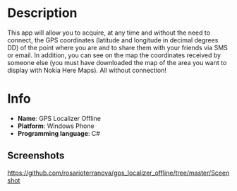 # Description
This app will allow you to acquire, at any time and without the need to connect, the GPS coordinates (latitude and longitude in decimal degrees DD) of the point where you are and to share them with your friends via SMS or email.  In addition, you can see on the map the coordinates received by someone else (you must have downloaded the map of the area you want to display with Nokia Here Maps).  All without connection!

# Info
- **Name**: GPS Localizer Offline
- **Platform**: Windows Phone
- **Programming language**: C#

## Screenshots
https://github.com/rosarioterranova/gps_localizer_offline/tree/master/Sceenshot

